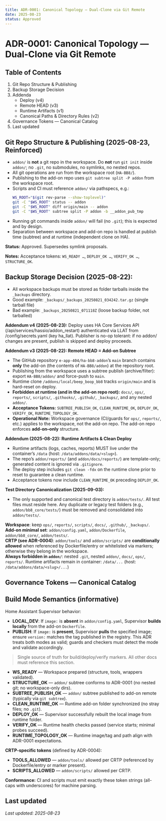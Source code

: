 ```yaml
---
title: ADR-0001: Canonical Topology — Dual-Clone via Git Remote
date: 2025-08-23
status: Approved
---
```


# ADR-0001: Canonical Topology — Dual-Clone via Git Remote

## Table of Contents
1. Git Repo Structure & Publishing
2. Backup Storage Decision
3. Addenda
   - Deploy (v4)
   - Remote HEAD (v3)
   - Runtime Artifacts (v1)
   - Canonical Paths & Directory Rules (v2)
4. Governance Tokens — Canonical Catalog
5. Last updated

## Git Repo Structure & Publishing (2025-08-23, Reinforced)

- `addon/` is **not** a git repo in the workspace. Do **not** run `git init` inside `addon/`; no `.git`, no submodules, no symlinks, no nested repos.
- All git operations are run from the workspace root (`HA-BB8/`).
- Publishing to the add-on repo uses `git subtree split -P addon` from the workspace root.
- Scripts and CI must reference `addon/` via pathspecs, e.g.:
	```bash
	WS_ROOT="$(git rev-parse --show-toplevel)"
	git -C "$WS_ROOT" status -- addon
	git -C "$WS_ROOT" diff origin/main -- addon
	git -C "$WS_ROOT" subtree split -P addon -b __addon_pub_tmp
	```
- Running git commands inside `addon/` will fail (no `.git`); this is expected and by design.
- Separation between workspace and add-on repo is handled at publish time (subtree) and at runtime (independent clone on HA).

**Status:** Approved. Supersedes symlink proposals.

**Notes:** Acceptance tokens: `WS_READY …`, `DEPLOY_OK …`, `VERIFY_OK …`, `STRUCTURE_OK`.

## Backup Storage Decision (2025-08-22):

- All workspace backups must be stored as folder tarballs inside the `_backups` directory.
- Good example: `_backups/_backups_20250821_034242.tar.gz` (single tarball file)
- Bad example: `_backups_20250821_071118Z` (loose backup folder, not tarballed)

**Addendum v4 (2025-08-23):** Deploy uses HA Core Services API (/api/services/hassio/addon_restart) authenticated via LLAT from /config/secrets.yaml (key ha_llat). Publisher is no-op tolerant: if no addon/ changes are present, publish is skipped and deploy proceeds.

**Addendum v3 (2025-08-22): Remote HEAD = Add-on Subtree**

- The GitHub repository `e-app-404/ha-bb8-addon`’s `main` branch contains **only** the add-on (the contents of `HA-BB8/addon`) at the repository root.
- Publishing from the workspace uses a subtree publish (archive/filter): export `HA-BB8/addon/` and force-push to `main`.
- Runtime clone `/addons/local/beep_boop_bb8` tracks `origin/main` and is hard-reset on deploy.
- **Forbidden at runtime (and in the add-on repo root):** `docs/`, `ops/`, `reports/`, `scripts/`, `.githooks/`, `.github/`, `_backups/`, and any nested `addon/`.
- **Acceptance Tokens:** `SUBTREE_PUBLISH_OK`, `CLEAN_RUNTIME_OK`, `DEPLOY_OK`, `VERIFY_OK`, `RUNTIME_TOPOLOGY_OK`.
- **Operational Note:** Workspace governance (CI/guards for `ops/`, `reports/`, etc.) applies to the workspace, not the add-on repo. The add-on repo enforces **add-on–only** structure.

**Addendum (2025-08-22): Runtime Artifacts & Clean Deploy**

- Runtime artifacts (logs, caches, reports) MUST live under the container’s `/data` (host: `/data/addons/data/<slug>`).
- The repo’s `addon/reports/` (and `addon/docs/reports/`) are template-only; generated content is ignored via `.gitignore`.
- The deploy step includes `git clean -fdx` on the runtime clone prior to reset to guarantee a clean runtime.
- Acceptance tokens now include `CLEAN_RUNTIME_OK` preceding `DEPLOY_OK`.


**Test Directory Canonicalization (2025-09-03):**

- The only supported and canonical test directory is `addon/tests/`. All test files must reside here. Any duplicate or legacy test folders (e.g., `addon/bb8_core/tests/`) must be removed and consolidated into `addon/tests/`.

**Workspace**: keep `ops/`, `reports/`, `scripts/`, `docs/`, `.github/`, `_backups/`.  
**Add-on minimal set**: `addon/config.yaml`, `addon/Dockerfile`, `addon/bb8_core/`, `addon/tests/`.  
**CRTP (see ADR-0004)**: `addon/tools/` and `addon/scripts/` are **conditionally allowed** when referenced by Dockerfile/entry or whitelisted via markers; otherwise they belong in the workspace.  
**Always forbidden in `addon/`**: nested `.git`, nested `addon/`, `docs/`, `ops/`, `reports/`.
Runtime artifacts remain in container: `/data/...` (host: `/data/addons/data/<slug>/...`)

## Governance Tokens — Canonical Catalog
## Build Mode Semantics (informative)
Home Assistant Supervisor behavior:
- **LOCAL_DEV**: If `image:` is **absent** in `addon/config.yaml`, Supervisor **builds locally** from the add-on `Dockerfile`.
- **PUBLISH**: If `image:` is **present**, Supervisor **pulls** the specified image; ensure `version:` matches the tag published in the registry.
This ADR treats both modes as valid; guards and checkers must detect the mode and validate accordingly.
> Single source of truth for build/deploy/verify markers. All other docs must reference this section.

- **WS_READY** — Workspace prepared (structure, tools, wrappers validated).
- **STRUCTURE_OK** — `addon/` subtree conforms to ADR-0001 (no nested git; no workspace-only dirs).
- **SUBTREE_PUBLISH_OK** — `addon/` subtree published to add-on remote (typically via `git subtree`).
- **CLEAN_RUNTIME_OK** — Runtime add-on folder synchronized (no stray files; no `.git`).
- **DEPLOY_OK** — Supervisor successfully rebuilt the local image from runtime folder.
- **VERIFY_OK** — Runtime health checks passed (service starts; minimal probes succeed).
- **RUNTIME_TOPOLOGY_OK** — Runtime image/tag and path align with ADR-0001 expectations.

**CRTP-specific tokens** (defined by ADR-0004):
- **TOOLS_ALLOWED** — `addon/tools/` allowed per CRTP (referenced by Dockerfile/entry or marker present).
- **SCRIPTS_ALLOWED** — `addon/scripts/` allowed per CRTP.

**Conformance:** CI and scripts must emit exactly these token strings (all-caps with underscores) for machine parsing.

## Last updated

_Last updated: 2025-08-23_